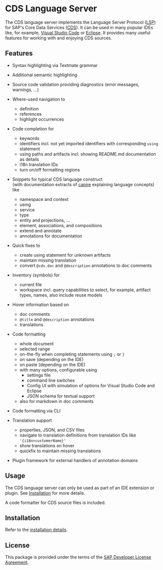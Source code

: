 # CDS Language Server

The CDS language server implements the Language Server Protocol ([LSP](https://github.com/Microsoft/language-server-protocol))
for SAP's Core Data Services ([CDS](https://cap.cloud.sap/docs/cds/cdl)).
It can be used in many popular IDEs like, for example, [Visual Studio Code](https://cap.cloud.sap/docs/get-started/tools#vscode)
or [Eclipse](https://cap.cloud.sap/docs/get-started/tools#eclipse).
It provides many useful features for working with and enjoying CDS sources.

## Features

- Syntax highlighting via Textmate grammar

- Additional semantic highlighting

- Source code validation providing diagnostics (error messages, warnings, ...)

- Where-used navigation to
    - definition
    - references
    - highlight occurrences

- Code completion for
    - keywords
    - identifiers incl. not yet imported identifiers with corresponding `using` statement
    - using paths and artifacts incl. showing README.md documentation as details
    - i18n translation IDs
    - turn on/off formatting regions

- Snippets for typical CDS language construct<br/> (with documentation extracts of [capire](https://cap.cloud.sap/docs/cds/cdl) explaining language concepts)<br/> like
    - namespace and context
    - using
    - service
    - type
    - entity and projections, ...
    - element, associations, and compositions
    - extend and annotate
    - annotations for documentation

- Quick fixes to
    - create using statement for unknown artifacts
    - maintain missing translation
    - convert `@cds.doc` and `@description` annotations to doc comments

- Inventory (symbols) for
    - current file
    - workspace incl. query capabilities to select, for example, artifact types, names, also include reuse models

- Hover information based on
    - doc comments
    - `@title` and `@description` annotations
    - translations

- Code formatting
    - whole document
    - selected range
    - on-the-fly when completing statements using ```;``` or ```}```
    - on save (depending on the IDE)
    - on paste (depending on the IDE)
    - with many options, configurable using
        - settings file
        - command line switches
        - Config UI with simulation of options for Visual Studio Code and Eclipse
        - JSON schema for textual support
    - also for markdown in doc comments

- Code formatting via CLI

- Translation support
    - properties, JSON, and CSV files
    - navigate to translation definitions from translation IDs like ```'{i18n>customerName}'```
    - show translations on hover
    - quickfix to maintain missing translations

- Plugin framework for external handlers of annotation domains

## Usage

The CDS language server can only be used as part of an IDE extension or plugin. See [Installation](#installation) for more details.

A code formatter for CDS source files is included.

## Installation

Refer to the [installation details](doc/INSTALLATION.md).

## License
This package is provided under the terms of the [SAP Developer License Agreement](https://tools.hana.ondemand.com/developer-license-3_1.txt).
